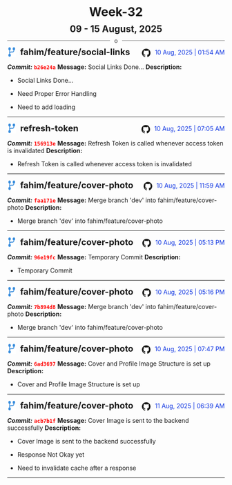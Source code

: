 <h1 style="text-align:center; margin-bottom:10px">Week-32</h1>
<h2 style="text-align:center; margin:0px">09 - 15 August, 2025</h2>
<div style="display: flex; align-items: center; justify-content: center;">
  <hr style="flex: 1; background-color: gray;" />
  <span style="padding: 0 10px;font-weight:bold; color:gray">o</span>
  <hr style="flex: 1; background-color: gray;" />
</div>

<div style="display: flex; justify-content: space-between; align-items:end;">
  <div style="display:flex">
      <img src="../assets/branch.svg" alt="GitHub Logo"  style="width:20px; margin:0 10px 0 0">
      <h3 style="margin: 0; padding:0; font-weight: bold; font-size:20px;">fahim/feature/social-links</h3>
  </div>
  <div style="display:flex">
  <img src="../assets/github.svg" alt="GitHub Logo" style="width:20px">
    <span style="color:rgb(16, 54, 226); text-align: right; margin:0 0 0 10px; padding:0px;">10 Aug, 2025 | 01:54 AM</span>
  </div>
</div>

**_Commit:_** <code style="color: red; font-weight: bold;">b26e24a</code>
**Message:** Social Links Done...
**Description:**
- Social Links Done...

- Need Proper Error Handling
-  Need to add loading
---
<div style="display: flex; justify-content: space-between; align-items:end;">
  <div style="display:flex">
      <img src="../assets/branch.svg" alt="GitHub Logo"  style="width:20px; margin:0 10px 0 0">
      <h3 style="margin: 0; padding:0; font-weight: bold; font-size:20px;">refresh-token</h3>
  </div>
  <div style="display:flex">
  <img src="../assets/github.svg" alt="GitHub Logo" style="width:20px">
    <span style="color:rgb(16, 54, 226); text-align: right; margin:0 0 0 10px; padding:0px;">10 Aug, 2025 | 07:05 AM</span>
  </div>
</div>

**_Commit:_** <code style="color: red; font-weight: bold;">156913e</code>
**Message:** Refresh Token is called whenever access token is invalidated
**Description:**
- Refresh Token is called whenever access token is invalidated
---
<div style="display: flex; justify-content: space-between; align-items:end;">
  <div style="display:flex">
      <img src="../assets/branch.svg" alt="GitHub Logo"  style="width:20px; margin:0 10px 0 0">
      <h3 style="margin: 0; padding:0; font-weight: bold; font-size:20px;">fahim/feature/cover-photo</h3>
  </div>
  <div style="display:flex">
  <img src="../assets/github.svg" alt="GitHub Logo" style="width:20px">
    <span style="color:rgb(16, 54, 226); text-align: right; margin:0 0 0 10px; padding:0px;">10 Aug, 2025 | 11:59 AM</span>
  </div>
</div>

**_Commit:_** <code style="color: red; font-weight: bold;">faa171e</code>
**Message:** Merge branch 'dev' into fahim/feature/cover-photo
**Description:**
- Merge branch 'dev' into fahim/feature/cover-photo
---
<div style="display: flex; justify-content: space-between; align-items:end;">
  <div style="display:flex">
      <img src="../assets/branch.svg" alt="GitHub Logo"  style="width:20px; margin:0 10px 0 0">
      <h3 style="margin: 0; padding:0; font-weight: bold; font-size:20px;">fahim/feature/cover-photo</h3>
  </div>
  <div style="display:flex">
  <img src="../assets/github.svg" alt="GitHub Logo" style="width:20px">
    <span style="color:rgb(16, 54, 226); text-align: right; margin:0 0 0 10px; padding:0px;">10 Aug, 2025 | 05:13 PM</span>
  </div>
</div>

**_Commit:_** <code style="color: red; font-weight: bold;">96e19fc</code>
**Message:** Temporary Commit
**Description:**
- Temporary Commit
---
<div style="display: flex; justify-content: space-between; align-items:end;">
  <div style="display:flex">
      <img src="../assets/branch.svg" alt="GitHub Logo"  style="width:20px; margin:0 10px 0 0">
      <h3 style="margin: 0; padding:0; font-weight: bold; font-size:20px;">fahim/feature/cover-photo</h3>
  </div>
  <div style="display:flex">
  <img src="../assets/github.svg" alt="GitHub Logo" style="width:20px">
    <span style="color:rgb(16, 54, 226); text-align: right; margin:0 0 0 10px; padding:0px;">10 Aug, 2025 | 05:16 PM</span>
  </div>
</div>

**_Commit:_** <code style="color: red; font-weight: bold;">7b894d8</code>
**Message:** Merge branch 'dev' into fahim/feature/cover-photo
**Description:**
- Merge branch 'dev' into fahim/feature/cover-photo
---
<div style="display: flex; justify-content: space-between; align-items:end;">
  <div style="display:flex">
      <img src="../assets/branch.svg" alt="GitHub Logo"  style="width:20px; margin:0 10px 0 0">
      <h3 style="margin: 0; padding:0; font-weight: bold; font-size:20px;">fahim/feature/cover-photo</h3>
  </div>
  <div style="display:flex">
  <img src="../assets/github.svg" alt="GitHub Logo" style="width:20px">
    <span style="color:rgb(16, 54, 226); text-align: right; margin:0 0 0 10px; padding:0px;">10 Aug, 2025 | 07:47 PM</span>
  </div>
</div>

**_Commit:_** <code style="color: red; font-weight: bold;">6ad3697</code>
**Message:** Cover and Profile Image Structure is set up
**Description:**
- Cover and Profile Image Structure is set up
---
<div style="display: flex; justify-content: space-between; align-items:end;">
  <div style="display:flex">
      <img src="../assets/branch.svg" alt="GitHub Logo"  style="width:20px; margin:0 10px 0 0">
      <h3 style="margin: 0; padding:0; font-weight: bold; font-size:20px;">fahim/feature/cover-photo</h3>
  </div>
  <div style="display:flex">
  <img src="../assets/github.svg" alt="GitHub Logo" style="width:20px">
    <span style="color:rgb(16, 54, 226); text-align: right; margin:0 0 0 10px; padding:0px;">11 Aug, 2025 | 06:39 AM</span>
  </div>
</div>

**_Commit:_** <code style="color: red; font-weight: bold;">acb7b1f</code>
**Message:** Cover Image is sent to the backend successfully
**Description:**
- Cover Image is sent to the backend successfully

- Response Not Okay yet
- Need to invalidate cache after a response
---
